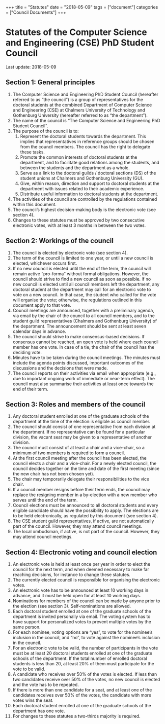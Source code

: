 +++
title = "Statutes"
date = "2018-05-09"
tags = ["document"]
categories = ["Council Documents"]
+++

# Statutes of the Computer Science and Engineering (CSE) PhD Student Council

Last update: 2018-05-09

## Section 1: General principles

1. The Computer Science and Engineering PhD Student Council (hereafter referred to as “the council”) is a group of representatives for the doctoral students at the combined Department of Computer Science and Engineering (CSE) at Chalmers University of Technology and Gothenburg University (hereafter referred to as “the department”).
2. The name of the council is “The Computer Science and Engineering PhD Student Council”.
3. The purpose of the council is to:
    1. Represent the doctoral students towards the department. This implies that representatives in reference groups should be chosen from the council members. The council has the right to delegate these tasks. 
    2. Promote the common interests of doctoral students at the department, and to facilitate good relations among the students, and between the students and the department as a whole.
    3. Serve as a link to the doctoral guilds / doctoral sections (DS) of the student unions at Chalmers and Gothenburg University (GU).
    4. Give, within reason, direction and support to doctoral students at the department with issues related to their academic experience.
    5. Distribute useful information to doctoral students at the department. 
3. The activities of the council are controlled by the regulations contained within this document.
4. The council’s highest decision-making body is the electronic vote (see section 4).
5. Changes to these statutes must be approved by two consecutive electronic votes, with at least 3 months in between the two votes.



## Section 2: Workings of the council

1. The council is elected by electronic vote (see section 4).
2. The term of the council is limited to one year, or until a new council is elected, whichever occurs first.
3. If no new council is elected until the end of the term, the council will remain active “pro-forma” without formal obligations. However, the council should strive to find a new council as soon as possible. If no new council is elected until all council members left the department, any doctoral student at the department may call for an electronic vote to vote on a new council. In that case, the student who called for the vote will organise the vote; otherwise, the regulations outlined in this document apply to that vote. 
4. Council meetings are announced, together with a preliminary agenda, via email by the chair of the council to all council members, and to the student guild representatives (Chalmers and Gothenburg University) of the department. The announcement should be sent at least seven calendar days in advance.
5. The council should strive to make consensus-based decisions. If consensus cannot be reached, an open vote is held where each council member has one vote. In case of a tie, the chair of the council has the deciding vote.
6. Minutes have to be taken during the council meetings. The minutes must include the agenda points discussed, important outcomes of the discussions and the decisions that were made. 
7. The council reports on their activities via email when appropriate (e.g., due to important ongoing work of immediate or near-term effect). The council must also summarise their activities at least once towards the end of their term. 



## Section 3: Roles and members of the council

1. Any doctoral student enrolled at one of the graduate schools of the department at the time of the election is eligible as council member. 
2. The council should consist of one representative from each division at the department. If no representative can be found for a particular division, the vacant seat may be given to a representative of another division. 
3. The council must consist of at least a chair and a vice-chair, so a minimum of two members is required to form a council. 
4. At the first council meeting after the council has been elected, the council elects a chair and a vice-chair. For a newly elected council, the council decides together on the time and date of the first meeting (since the new chair has not been chosen yet).
5. The chair may temporarily delegate their responsibilities to the vice chair. 
6. If a council member resigns before their term ends, the council may replace the resigning member in a by-election with a new member who serves until the end of the term.
7. Council elections must be announced to all doctoral students and every eligible candidate should have the possibility to apply. The elections are to be held electronically, as regulated by this document (see section 4). 
8. The CSE student guild representatives, if active, are not automatically part of the council. However, they may attend council meetings.
9. The local ombudsman, if active, is not part of the council. However, they may attend council meetings.



## Section 4: Electronic voting and council election
1. An electronic vote is held at least once per year in order to elect the council for the next term, and when deemed necessary to make far reaching decisions, for instance to change these statutes. 
2. The currently elected council is responsible for organising the electronic votes. 
3. An electronic vote has to be announced at least 10 working days in advance, and it must be held open for at least 10 working days. 
4. Nominations for members of the council can be made by anyone prior to the election (see section 3). Self-nominations are allowed.
5. Each doctoral student enrolled at one of the graduate schools of the department is invited personally via email. The voting system has to have support for personalized votes to prevent multiple votes by the same person.
6. For each nominee, voting options are “yes”, to vote for the nominee’s inclusion in the council, and “no”, to vote against the nominee’s inclusion in the council.
7. For an electronic vote to be valid, the number of participants in the vote must be at least 20 doctoral students enrolled at one of the graduate schools of the department. If the total number of enrolled doctoral students is less than 20, at least 20% of them must participate for the vote to be valid. 
8. A candidate who receives over 50% of the votes is elected. If less than two candidates receive over 50% of the votes, no new council is elected and the vote has to be repeated.
9. If there is more than one candidate for a seat, and at least one of the candidates receives over 50% of the votes, the candidate with more votes wins the seat. 
10. Each doctoral student enrolled at one of the graduate schools of the department has one vote.
11. For changes to these statutes a two-thirds majority is required.
